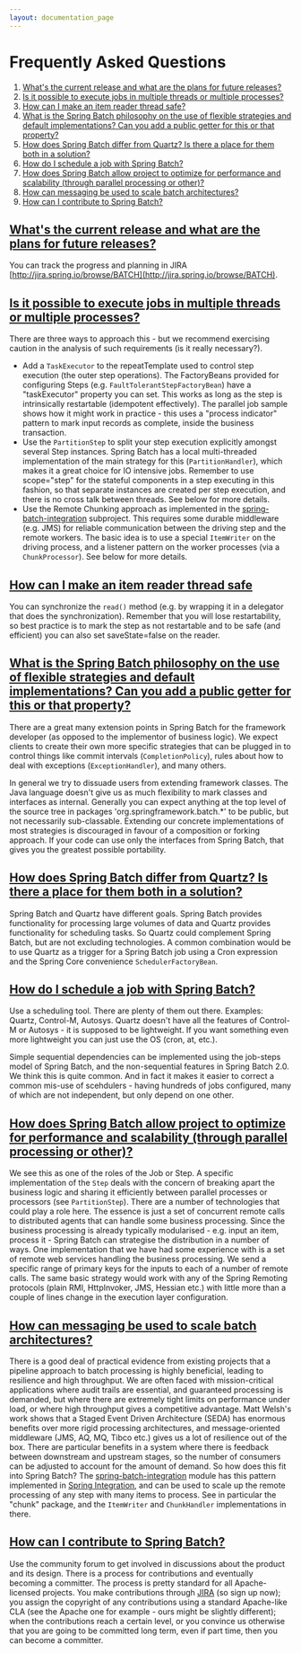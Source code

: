 ```yaml
---
layout: documentation_page
---
```

# Frequently Asked Questions

1. [What's the current release and what are the plans for future releases?](#release)
2. [Is it possible to execute jobs in multiple threads or multiple processes?](#threading)
3. [How can I make an item reader thread safe?](#threading-reader)
4. [What is the Spring Batch philosophy on the use of flexible strategies and default implementations? Can you add a public getter for this or that property?](#flexible)
5. [How does Spring Batch differ from Quartz? Is there a place for them both in a solution?](#quartz)
6. [How do I schedule a job with Spring Batch?](#schedulers)
7. [How does Spring Batch allow project to optimize for performance and scalability (through parallel processing or other)?](#parallel)
8. [How can messaging be used to scale batch architectures?](#messaging)
9. [How can I contribute to Spring Batch?](#contributions)

## [What's the current release and what are the plans for future releases?](id:release)

You can track the progress and planning in JIRA [http://jira.spring.io/browse/BATCH](http://jira.spring.io/browse/BATCH).

## [Is it possible to execute jobs in multiple threads or multiple processes?](id:threading)

There are three ways to approach this - but we recommend exercising caution in the analysis of such requirements (is it really necessary?).

* Add a `TaskExecutor` to the repeatTemplate used to control step execution (the outer step operations). The FactoryBeans provided for configuring Steps (e.g. `FaultTolerantStepFactoryBean`) have a "taskExecutor" property you can set. This works as long as the step is intrinsically restartable (idempotent effectively). The parallel job sample shows how it might work in practice - this uses a "process indicator" pattern to mark input records as complete, inside the business transaction.
* Use the `PartitionStep` to split your step execution explicitly amongst several Step instances. Spring Batch has a local multi-threaded implementation of the main strategy for this (`PartitionHandler`), which makes it a great choice for IO intensive jobs. Remember to use scope="step" for the stateful components in a step executing in this fashion, so that separate instances are created per step execution, and there is no cross talk between threads. See below for more details.
* Use the Remote Chunking approach as implemented in the [spring-batch-integration](https://github.com/spring-projects/spring-batch/tree/master/spring-batch-integration) subproject. This requires some durable middleware (e.g. JMS) for reliable communication between the driving step and the remote workers. The basic idea is to use a special `ItemWriter` on the driving process, and a listener pattern on the worker processes (via a `ChunkProcessor`). See below for more details.

## [How can I make an item reader thread safe](id:threading-reader)

You can synchronize the `read()` method (e.g. by wrapping it in a delegator that does the synchronization).  Remember that you will lose restartability, so best practice is to mark the step as not restartable and to be safe (and efficient) you can also set saveState=false on the reader.

## [What is the Spring Batch philosophy on the use of flexible strategies and default implementations? Can you add a public getter for this or that property?](id:flexible)

There are a great many extension points in Spring Batch for the framework developer (as opposed to the implementor of business logic). We expect clients to create their own more specific strategies that can be plugged in to control things like commit intervals (`CompletionPolicy`), rules about how to deal with exceptions (`ExceptionHandler`), and many others.

In general we try to dissuade users from extending framework classes. The Java language doesn't give us as much flexibility to mark classes and interfaces as internal. Generally you can expect anything at the top level of the source tree in packages 'org.springframework.batch.*' to be public, but not necessarily sub-classable. Extending our concrete implementations of most strategies is discouraged in favour of a composition or forking approach. If your code can use only the interfaces from Spring Batch, that gives you the greatest possible portability.

## [How does Spring Batch differ from Quartz? Is there a place for them both in a solution?](id:quartz)

Spring Batch and Quartz have different goals. Spring Batch provides functionality for processing large volumes of data and Quartz provides functionality for scheduling tasks. So Quartz could complement Spring Batch, but are not excluding technologies. A common combination would be to use Quartz as a trigger for a Spring Batch job using a Cron expression and the Spring Core convenience `SchedulerFactoryBean`.

## [How do I schedule a job with Spring Batch?](id:schedulers)

Use a scheduling tool. There are plenty of them out there. Examples: Quartz, Control-M, Autosys. Quartz doesn't have all the features of Control-M or Autosys - it is supposed to be lightweight. If you want something even more lightweight you can just use the OS (cron, at, etc.).

Simple sequential dependencies can be implemented using the job-steps model of Spring Batch, and the non-sequential features in Spring Batch 2.0. We think this is quite common. And in fact it makes it easier to correct a common mis-use of scehdulers - having hundreds of jobs configured, many of which are not independent, but only depend on one other.

## [How does Spring Batch allow project to optimize for performance and scalability (through parallel processing or other)?](id:parallel)

We see this as one of the roles of the Job or Step. A specific implementation of the `Step` deals with the concern of breaking apart the business logic and sharing it efficiently between parallel processes or processors (see `PartitionStep`). There are a number of technologies that could play a role here. The essence is just a set of concurrent remote calls to distributed agents that can handle some business processing. Since the business processing is already typically modularised - e.g. input an item, process it - Spring Batch can strategise the distribution in a number of ways. One implementation that we have had some experience with is a set of remote web services handling the business processing. We send a specific range of primary keys for the inputs to each of a number of remote calls. The same basic strategy would work with any of the Spring Remoting protocols (plain RMI, HttpInvoker, JMS, Hessian etc.) with little more than a couple of lines change in the execution layer configuration.

## [How can messaging be used to scale batch architectures?](id:messaging)

There is a good deal of practical evidence from existing projects that a pipeline approach to batch processing is highly beneficial, leading to resilience and high throughput. We are often faced with mission-critical applications where audit trails are essential, and guaranteed processing is demanded, but where there are extremely tight limits on performance under load, or where high throughput gives a competitive advantage. Matt Welsh's work shows that a Staged Event Driven Architecture (SEDA) has enormous benefits over more rigid processing architectures, and message-oriented middleware (JMS, AQ, MQ, Tibco etc.) gives us a lot of resilience out of the box. There are particular benefits in a system where there is feedback between downstream and upstream stages, so the number of consumers can be adjusted to account for the amount of demand. So how does this fit into Spring Batch? The [spring-batch-integration](https://github.com/spring-projects/spring-batch/tree/master/spring-batch-integration) module has this pattern implemented in [Spring Integration](http://projects.spring.io/spring-integration/), and can be used to scale up the remote processing of any step with many items to process. See in particular the "chunk" package, and the `ItemWriter` and `ChunkHandler` implementations in there.

## [How can I contribute to Spring Batch?](id:contributions)

Use the community forum to get involved in discussions about the product and its design. There is a process for contributions and eventually becoming a committer. The process is pretty standard for all Apache-licensed projects. You make contributions through [JIRA](http://jira.spring.io/browse/BATCH) (so sign up now); you assign the copyright of any contributions using a standard Apache-like CLA (see the Apache one for example - ours might be slightly different); when the contributions reach a certain level, or you convince us otherwise that you are going to be committed long term, even if part time, then you can become a committer.
